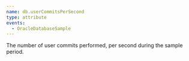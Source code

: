 ```yaml
---
name: db.userCommitsPerSecond
type: attribute
events:
  - OracleDatabaseSample
---
```


The number of user commits performed, per second during the sample period.